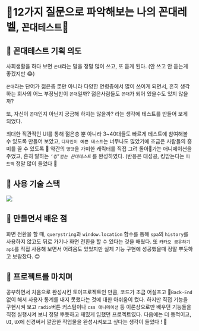 # 👾12가지 질문으로 파악해보는 나의 꼰대레벨, `꼰대테스트`👾
## 📌 꼰대테스트 기획 의도
사회생활을 하다 보면 `꼰대`라는 말을 정말 많이 쓰고, 또 듣게 된다. (안 쓰고 안 듣는게 좋겠지만 😂)

 `꼰대`라는 단어가 젊은층 뿐만 아니라 다양한 연령층에서 많이 쓰이게 되면서,
흔히 생각하는 회사의 어느 부장님만이 `꼰대`일까? 젊은사람들도 `꼰대`가 되어 있을수도 있지 않을까?

또, 자신이 `꼰대`인지 아닌지 궁금해 하지는 않을까? 라는 생각에 테스트를 만들어 보게 되었다.

최대한 직관적인 UI를 통해 젊은층 뿐 아니라 3~40대들도 빠르게 테스트에 참여해볼 수 있도록 만들어 보았고,
`디자인이 예쁜 테스트`는 너무나도 많았기에 조금은 사람들의 흥미를 끌 수 있도록 👀
약간의 `병맛`을 가미한 캐릭터를 직접 그려 돌아가는 애니메이션을 주었고,
흔히 말하는 *`‘킹’받는 꼰대테스트`* 를 완성하였다. (반응은 대성공, 킹받는다는 `피드백` 정말 많이 들었다 🤣


## 📌 사용 기술 스택
<img src="https://img.shields.io/badge/javascript-F7DF1E?style=for-the-badge&logo=javascript&logoColor=black">

## 📌 만들면서 배운 점
화면 전환을 할 때, `querystring`과 `window.location` 함수를 통해 `spa`의 `history`를 사용하지 않고도 뒤로 가기나 화면 전환을 할 수 있다는 것을 배웠다. 또 `카카오 공유하기 api`를 직접 사용해 보면서 어려움도 있었지만 실제 기능 구현에 성공했을때 정말 뿌듯하고 보람찼다. 😊

## 📌 프로젝트를 마치며
공부하면서  처음으로  완성시킨  토이프로젝트인  만큼, 코드가  조금  어설프고  `Back-End`  없이  해서  사용자  통계를  내지  못했다는  것에  대한  아쉬움이  컸다.
하지만  직접  기능을  구현시켜  보고  `radio`버튼  커스텀이나 `css 애니메이션`  등  이론상으로만  배우던  기능들을  직접  실행시켜  보니  정말  뿌듯하고  재밌게  임했던  프로젝트였다.
다음에는  더  동적이고, `UI`, `UX`에  신경써서  깔끔한  작업물을  완성시켜보고  싶다는  생각이  들었다 ! 👏
